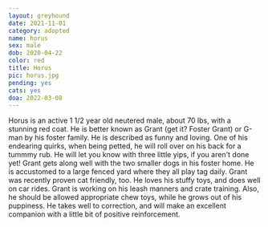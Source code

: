 ```yaml
---
layout: greyhound
date: 2021-11-01
category: adopted
name: horus
sex: male
dob: 2020-04-22
color: red
title: Horus
pic: horus.jpg
pending: yes
cats: yes
doa: 2022-03-08
---
```

Horus is an active  1 1/2 year old neutered male, about 70 lbs, with a stunning red coat. He is better known as Grant (get it? Foster Grant) or G-man by his foster family.  He is described as funny and loving.  One of his endearing quirks, when being petted, he will roll over on his back for a tummmy rub.  He will let you know with three little yips, if you aren't done yet!
Grant gets along well with the two smaller dogs in his foster home. He is accustomed to a large fenced yard where they all play tag daily. Grant was recently proven cat friendly, too.  He loves his stuffy toys, and does well on car rides.
Grant is working on his leash manners and crate training.  Also, he should be allowed appropriate chew toys, while he grows out of his puppiness. He takes well to correction, and will make an excellent companion with a little bit of positive reinforcement. 
